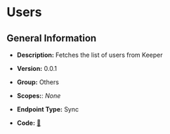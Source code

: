 # Users

## General Information

- **Description:** Fetches the list of users from Keeper

- **Version:** 0.0.1
- **Group:** Others
- **Scopes:**: _None_
- **Endpoint Type:** Sync
- **Code:** [🔗](https://github.com/NangoHQ/integration-templates/tree/main/integrations/keeper-scim/syncs/users.ts)
